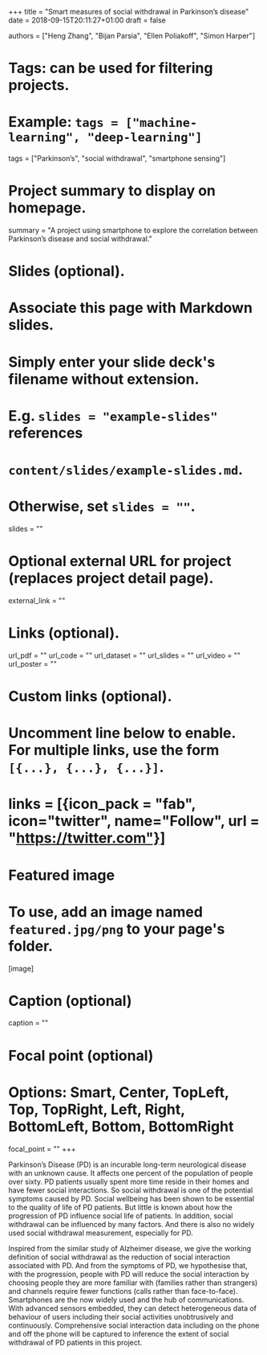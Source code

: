+++
title = "Smart measures of social withdrawal in Parkinson’s disease"
date = 2018-09-15T20:11:27+01:00
draft = false

authors = ["Heng Zhang", "Bijan Parsia", "Ellen Poliakoff", "Simon Harper"]

# Tags: can be used for filtering projects.
# Example: `tags = ["machine-learning", "deep-learning"]`
tags = ["Parkinson’s", "social withdrawal", "smartphone sensing"]

# Project summary to display on homepage.
summary = "A project using smartphone to explore the correlation between Parkinson’s disease and social withdrawal."

# Slides (optional).
#   Associate this page with Markdown slides.
#   Simply enter your slide deck's filename without extension.
#   E.g. `slides = "example-slides"` references 
#   `content/slides/example-slides.md`.
#   Otherwise, set `slides = ""`.
slides = ""

# Optional external URL for project (replaces project detail page).
external_link = ""

# Links (optional).
url_pdf = ""
url_code = ""
url_dataset = ""
url_slides = ""
url_video = ""
url_poster = ""

# Custom links (optional).
#   Uncomment line below to enable. For multiple links, use the form `[{...}, {...}, {...}]`.
# links = [{icon_pack = "fab", icon="twitter", name="Follow", url = "https://twitter.com"}]

# Featured image
# To use, add an image named `featured.jpg/png` to your page's folder. 
[image]
  # Caption (optional)
  caption = ""

  # Focal point (optional)
  # Options: Smart, Center, TopLeft, Top, TopRight, Left, Right, BottomLeft, Bottom, BottomRight
  focal_point = ""
+++

Parkinson’s Disease (PD) is an incurable long-term neurological disease with an unknown cause. It affects one percent of the population of people over sixty. PD patients usually spent more time reside in their homes and have fewer social interactions. So social withdrawal is one of the potential symptoms caused by PD. Social wellbeing has been shown to be essential to the quality of life of PD patients. But little is known about how the progression of PD influence social life of patients. In addition, social withdrawal can be influenced by many factors. And there is also no widely used social withdrawal measurement, especially for PD.

Inspired from the similar study of Alzheimer disease, we give the working definition of social withdrawal as the reduction of social interaction associated with PD. And from the symptoms of PD, we hypothesise that, with the progression, people with PD will reduce the social interaction by choosing people they are more familiar with (families rather than strangers) and channels require fewer functions (calls rather than face-to-face). Smartphones are the now widely used and the hub of communications. With advanced sensors embedded, they can detect heterogeneous data of behaviour of users including their social activities unobtrusively and continuously. Comprehensive social interaction data including on the phone and off the phone will be captured to inference the extent of social withdrawal of PD patients in this project.